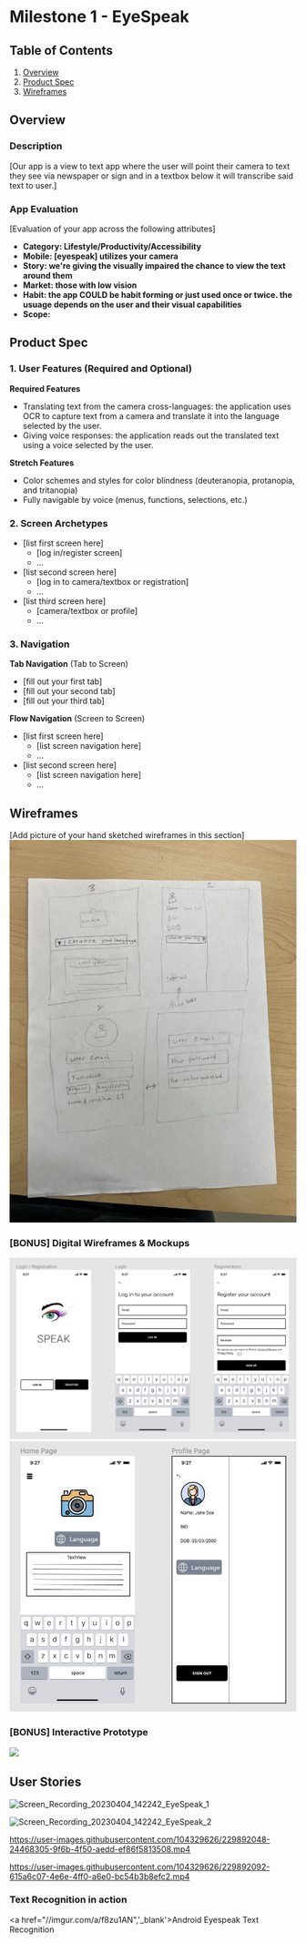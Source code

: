 # Milestone 1 - EyeSpeak

## Table of Contents

1. [Overview](#Overview)
1. [Product Spec](#Product-Spec)
1. [Wireframes](#Wireframes)

## Overview

### Description

[Our app is a view to text app where the user will point their camera to text they see via newspaper or sign and in a textbox below it will transcribe said text to user.]

### App Evaluation

[Evaluation of your app across the following attributes]
- **Category: Lifestyle/Productivity/Accessibility**
- **Mobile: [eyespeak] utilizes your camera**
- **Story: we're giving the visually impaired the chance to view the text around them**
- **Market: those with low vision**
- **Habit: the app COULD be habit forming or just used once or twice. the usuage depends on the user and their visual capabilities**
- **Scope:**

## Product Spec

### 1. User Features (Required and Optional)

**Required Features**

* Translating text from the camera cross-languages: the application uses OCR to capture text from a camera and translate it into the language selected by the user.
* Giving voice responses: the application reads out the translated text using a voice selected by the user.

**Stretch Features**

* Color schemes and styles for color blindness (deuteranopia, protanopia, and tritanopia)
* Fully navigable by voice (menus, functions, selections, etc.)

### 2. Screen Archetypes

- [list first screen here]
  - [log in/register screen]
  - ...
- [list second screen here]
  - [log in to camera/textbox or registration]
  - ...
- [list third screen here]
  - [camera/textbox or profile]
  - ...

### 3. Navigation

**Tab Navigation** (Tab to Screen)

* [fill out your first tab]
* [fill out your second tab]
* [fill out your third tab]

**Flow Navigation** (Screen to Screen)

- [list first screen here]
  - [list screen navigation here]
  - ...
- [list second screen here]
  - [list screen navigation here]
  - ...

## Wireframes

[Add picture of your hand sketched wireframes in this section]
<img src="https://github.com/eyespeak-android/eyespeak/blob/main/IMG_6323.jpg" width=600>

### [BONUS] Digital Wireframes & Mockups
<img src="https://github.com/eyespeak-android/eyespeak/blob/main/EyeSpeak%20part1.png" width=600>
<img src = "https://github.com/eyespeak-android/eyespeak/blob/main/EyeSpeak%20part2.png" width=600>

### [BONUS] Interactive Prototype
<img src="https://media.giphy.com/media/v1.Y2lkPTc5MGI3NjExOGVhYTYwZjNmMjA4OTcxMWQ3Y2YxNGY4NGZhMTcwYTEzMzAxMTMzZiZjdD1n/bRrQJJPfS1DnJoiauo/giphy.gif">

## User Stories


![Screen_Recording_20230404_142242_EyeSpeak_1](https://user-images.githubusercontent.com/104329626/229891667-c5e29cef-4ec0-4f31-92ec-a2c049ee2dba.gif)


![Screen_Recording_20230404_142242_EyeSpeak_2](https://user-images.githubusercontent.com/104329626/229891714-bf3c9936-4c6e-449d-9297-4762744bfac9.gif)



https://user-images.githubusercontent.com/104329626/229892048-24468305-9f6b-4f50-aedd-ef86f5813508.mp4



https://user-images.githubusercontent.com/104329626/229892092-615a6c07-4e6e-4ff0-a6e0-bc54b3b8efc2.mp4


### Text Recognition in action

<a href="//imgur.com/a/f8zu1AN",'_blank'>Android Eyespeak Text Recognition</a>

